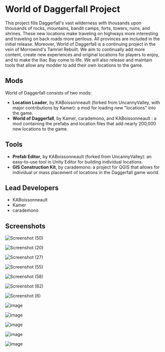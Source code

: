 # World of Daggerfall Project

This project fills Daggerfall's vast wilderness with thousands upon thousands of rocks, mountains, bandit camps, forts, towers, ruins, and shrines. These new locations make traveling on highways more interesting and traveling on back roads more perilous. All provinces are included in the initial release. Moreover, World of Daggerfall is a continuing project in the vein of Morrowind's Tamriel Rebuilt. We aim to continually add more content, create new experiences and original locations for players to enjoy, and to make the Iliac Bay come to life. We will also release and maintain tools that allow any modder to add their own locations to the game.

## Mods
World of Daggerfall consists of two mods:
- **Location Loader**, by KABoissonneault (forked from UncannyValley, with major contributions by Kamer): a mod for loading new "locations" into the game.
- **World of Daggerfall**, by Kamer, carademono, and KABoissonneault : a mod containing the prefabs and location files that add nearly 200,000 new locations to the game.

## Tools
- **Prefab Editor**, by KABoissonneault (forked from UncannyValley): an easy-to-use tool in Unity Editor for building individual locations.
- **GIS Construction Kit**, by carademono: a project for QGIS that allows for individual or mass placement of locations in the Daggerfall game world.

## Lead Developers
- KABoissonneault 
- Kamer
- carademono

## Screenshots

![Screenshot (50)](https://user-images.githubusercontent.com/73616371/144923020-d9432061-ce6b-4596-be00-61a414601815.png)

![Screenshot (20)](https://user-images.githubusercontent.com/73616371/144923074-e26643ef-cfc2-4e82-8c88-6435dd468690.png)

![Screenshot (27)](https://user-images.githubusercontent.com/73616371/144923100-c6a0a36b-3376-47bb-9b6d-4e21d28c2459.png)

![Screenshot (55)](https://user-images.githubusercontent.com/73616371/144923151-d2871a80-8f61-4466-8ab7-56f9c267129a.png)

![Screenshot (58)](https://user-images.githubusercontent.com/73616371/144923181-28e0e411-3733-48ab-b7d4-4eacbd941237.png)

![Screenshot (62)](https://user-images.githubusercontent.com/73616371/144923215-39c78bbb-e8b3-4e55-953e-14695a6adaf7.png)

![Screenshot (6)](https://user-images.githubusercontent.com/73616371/144923256-a5287bbc-8ec7-4d09-942f-189d9eddd86e.png)

![image](https://user-images.githubusercontent.com/73616371/144924061-4f8f9ab4-8d03-4d01-8ae6-218d89f44203.png)

![image](https://user-images.githubusercontent.com/73616371/144924229-2ce64561-a28a-4d2b-b3ce-4fc5a8f1a7c5.png)

![image](https://user-images.githubusercontent.com/73616371/144923724-fd7865dc-015c-4fc6-9c5c-fe3dcfabc979.png)

![image](https://user-images.githubusercontent.com/73616371/144923754-db514e16-7eab-4a69-90a0-6da6ff48f30d.png)

![image](https://user-images.githubusercontent.com/73616371/144923413-d03b3a44-c5b5-4721-b061-c48484bced48.png)
